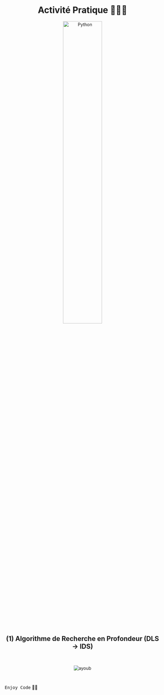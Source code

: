 <div align="center">
  
  # Activité Pratique 👨🏻‍💻
  <img src="https://uploads-ssl.webflow.com/60ec34540d013784844d2ee2/61d42d538aec6733243470a7_Python-logo.png" width="50%" height="50%" alt="Python">

## (1) Algorithme de Recherche en Profondeur (DLS -> IDS)

  <br>

  ![ayoub](https://user-images.githubusercontent.com/92756846/220727344-dbb21e84-4584-4055-bde5-a3c90a64a618.jpg)
  
</div>

<br>
  
<kbd>Enjoy Code</kbd> 👨‍💻
